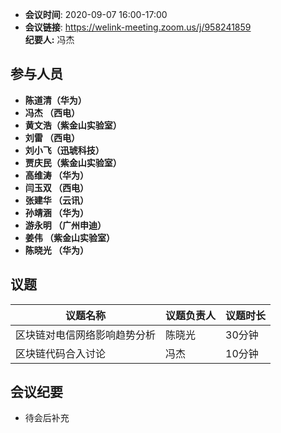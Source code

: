 -  **会议时间**: 2020-09-07  16:00-17:00
-  **会议链接**: https://welink-meeting.zoom.us/j/958241859      
**纪要人:** 冯杰  

## 参与人员
-  **陈道清（华为）** 
-  **冯杰  （西电）**   
-  **黄文浩（紫金山实验室）**  
-  **刘雷  （西电）**
-  **刘小飞（迅琥科技）**  
-  **贾庆民（紫金山实验室）**
-  **高维涛 （华为）**  
-  **闫玉双 （西电）**  
-  **张建华 （云讯）**  
-  **孙靖涵 （华为）**  
-  **游永明 （广州申迪）**   
-  **姜伟   （紫金山实验室）**  
-  **陈晓光 （华为）**  
## 议题

议题名称 | 议题负责人  | 议题时长
---- | ----  |   ---- 
区块链对电信网络影响趋势分析 | 陈晓光 | 30分钟 
区块链代码合入讨论 |  冯杰 | 10分钟

## 会议纪要
- 待会后补充  